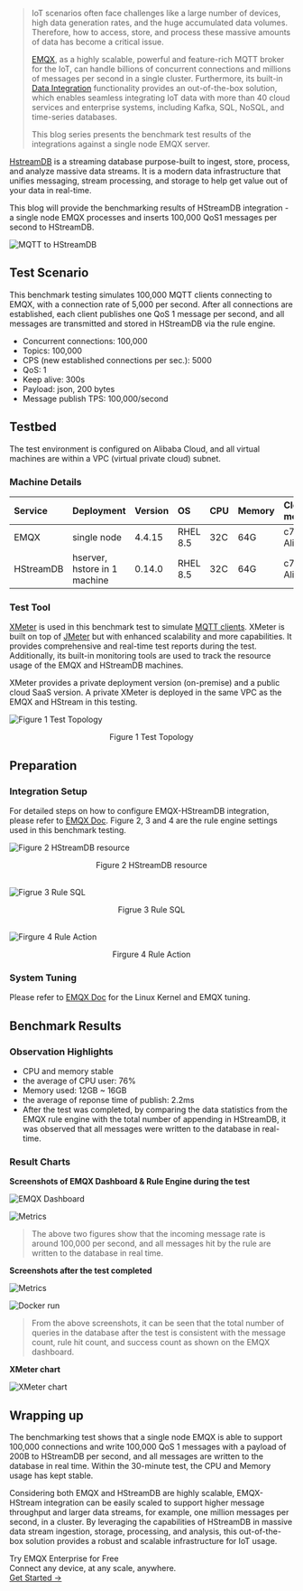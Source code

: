 >IoT scenarios often face challenges like a large number of devices, high data generation rates, and the huge accumulated data volumes. Therefore, how to access, store, and process these massive amounts of data has become a critical issue.
>
>[EMQX](https://www.emqx.com/en/products/emqx), as a highly scalable, powerful and feature-rich MQTT broker for the IoT, can handle billions of concurrent connections and millions of messages per second in a single cluster. Furthermore, its built-in [Data Integration](https://www.emqx.com/en/solutions/mqtt-data-integration) functionality provides an out-of-the-box solution, which enables seamless integrating IoT data with more than 40 cloud services and enterprise systems, including Kafka, SQL, NoSQL, and time-series databases.
>
>This blog series presents the benchmark test results of the integrations against a single node EMQX server.

[HstreamDB](https://hstream.io/) is a streaming database purpose-built to ingest, store, process, and analyze massive data streams. It is a modern data infrastructure that unifies messaging, stream processing, and storage to help get value out of your data in real-time.

This blog will provide the benchmarking results of HStreamDB integration - a single node EMQX processes and inserts 100,000 QoS1 messages per second to HStreamDB.

![MQTT to HStreamDB](https://assets.emqx.com/images/f3f3a2fe922540b75defeabb016a2b12.png)

## Test Scenario

This benchmark testing simulates 100,000 MQTT clients connecting to EMQX, with a connection rate of 5,000 per second. After all connections are established, each client publishes one QoS 1 message per second, and all messages are transmitted and stored in HStreamDB via the rule engine.

- Concurrent connections: 100,000
- Topics: 100,000
- CPS (new established connections per sec.): 5000
- QoS: 1
- Keep alive: 300s
- Payload: json, 200 bytes
- Message publish TPS: 100,000/second

## Testbed

The test environment is configured on Alibaba Cloud, and all virtual machines are within a VPC (virtual private cloud) subnet.

### Machine Details

| Service   | Deployment                   | Version | OS       | CPU  | Memory | Cloud Host model        |
| :-------- | :--------------------------- | :------ | :------- | :--- | :----- | :---------------------- |
| EMQX      | single node                  | 4.4.15  | RHEL 8.5 | 32C  | 64G    | c7.8xlarge AlibabaCloud |
| HStreamDB | hserver, hstore in 1 machine | 0.14.0  | RHEL 8.5 | 32C  | 64G    | c7.8xlarge AlibabaCloud |

### Test Tool

[XMeter](https://www.emqx.com/en/products/xmeter) is used in this benchmark test to simulate [MQTT clients](https://www.emqx.com/en/blog/mqtt-client-tools). XMeter is built on top of [JMeter](https://www.emqx.com/en/blog/introduction-to-the-open-source-testing-tool-jmeter) but with enhanced scalability and more capabilities. It provides comprehensive and real-time test reports during the test. Additionally, its built-in monitoring tools are used to track the resource usage of the EMQX and HStreamDB machines.

XMeter provides a private deployment version (on-premise) and a public cloud SaaS version. A private XMeter is deployed in the same VPC as the EMQX and HStream in this testing.

![Figure 1 Test Topology](https://assets.emqx.com/images/f53a9a0c9c3644ef86920c87f9733b74.png)

<center>Figure 1 Test Topology</center>

## Preparation

### Integration Setup

For detailed steps on how to configure EMQX-HStreamDB integration, please refer to [EMQX Doc](https://docs.emqx.com/en/enterprise/v4.4/rule/backend_hstreamdb.html). Figure 2, 3 and 4 are the rule engine settings used in this benchmark testing.

![*Figure 2 HStreamDB resource*](https://assets.emqx.com/images/9de4f747e6f0ecf6f2783f9bc3a85255.png)

<center>Figure 2 HStreamDB resource</center>

<br>

![*Figrue 3 Rule SQL*](https://assets.emqx.com/images/5a66223e832a5e204ba95e39e362877b.png)

<center>Figrue 3 Rule SQL</center>

<br>

![*Firgure 4 Rule Action*](https://assets.emqx.com/images/6d187cf2188b020be010667f1960dc37.png)

<center>Firgure 4 Rule Action</center>

### System Tuning

Please refer to [EMQX Doc](https://docs.emqx.com/en/enterprise/v4.4/tutorial/tune.html) for the Linux Kernel and EMQX tuning.

## Benchmark Results

### Observation Highlights

- CPU and memory stable
- the average of CPU user: 76%
- Memory used: 12GB ~ 16GB
- the average of reponse time of publish: 2.2ms
- After the test was completed, by comparing the data statistics from the EMQX rule engine with the total number of appending in HStreamDB, it was observed that all messages were written to the database in real-time.

### Result Charts

**Screenshots of EMQX Dashboard & Rule Engine during the test**

![EMQX Dashboard](https://assets.emqx.com/images/e9547d1c1e759367007142527606af5a.png)

![Metrics](https://assets.emqx.com/images/dd9d301e2d7622d76845f5ebddd31352.png)

> The above two figures show that the incoming message rate is around 100,000 per second, and all messages hit by the rule are written to the database in real time.

**Screenshots after the test completed**

![Metrics](https://assets.emqx.com/images/2d40878a67f8658e4aea616be393225a.png)

![Docker run](https://assets.emqx.com/images/ddff988bc33792cbb61a652cc28ec8e4.png)

> From the above screenshots, it can be seen that the total number of queries in the database after the test is consistent with the message count, rule hit count, and success count as shown on the EMQX dashboard.

**XMeter chart**

![XMeter chart](https://assets.emqx.com/images/be655cf244408215c070387861fabe75.png)

## Wrapping up

The benchmarking test shows that a single node EMQX is able to support 100,000 connections and write 100,000 QoS 1 messages with a payload of 200B to HStreamDB per second, and all messages are written to the database in real time. Within the 30-minute test, the CPU and Memory usage has kept stable. 

Considering both EMQX and HStreamDB are highly scalable, EMQX-HStream integration can be easily scaled to support higher message throughput and larger data streams, for example, one million messages per second, in a cluster. By leveraging the capabilities of HStreamDB in massive data stream ingestion, storage, processing, and analysis, this out-of-the-box solution provides a robust and scalable infrastructure for IoT usage.





<section class="promotion">
    <div>
        Try EMQX Enterprise for Free
      <div class="is-size-14 is-text-normal has-text-weight-normal">Connect any device, at any scale, anywhere.</div>
    </div>
    <a href="https://www.emqx.com/en/try?product=enterprise" class="button is-gradient px-5">Get Started →</a>
</section>

